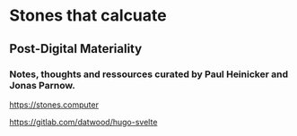 # Stones that calcuate
## Post-Digital Materiality
### Notes, thoughts and ressources curated by Paul Heinicker and Jonas Parnow.

https://stones.computer

https://gitlab.com/datwood/hugo-svelte